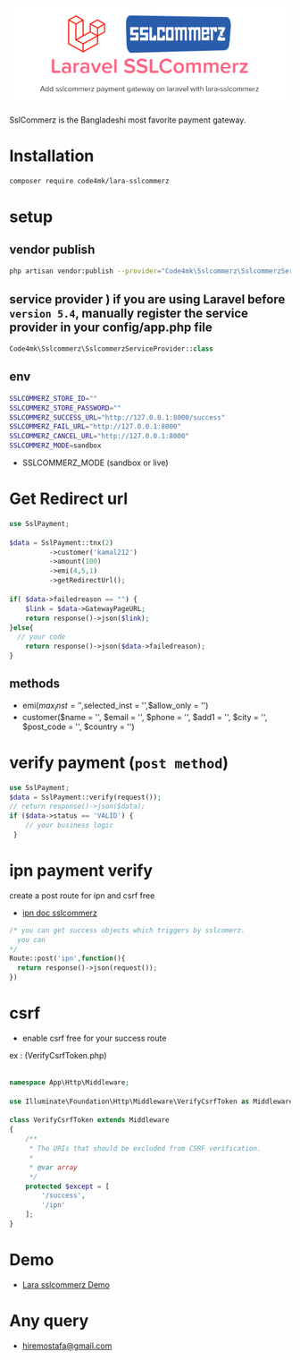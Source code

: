 <p align="center" ><img src="https://raw.githubusercontent.com/code4mk/lara-sslcommerz/master/ssl.PNG"></p


SslCommerz is the Bangladeshi most favorite payment gateway.

# Installation

```bash
composer require code4mk/lara-sslcommerz
```

# setup

## vendor publish

```bash
php artisan vendor:publish --provider="Code4mk\Sslcommerz\SslcommerzServiceProvider" --tag=config
```

## service provider  ) if you are using Laravel before `version 5.4`, manually register the service provider in your config/app.php file

```php
Code4mk\Sslcommerz\SslcommerzServiceProvider::class
```

## env

```bash
SSLCOMMERZ_STORE_ID=""
SSLCOMMERZ_STORE_PASSWORD=""
SSLCOMMERZ_SUCCESS_URL="http://127.0.0.1:8000/success"
SSLCOMMERZ_FAIL_URL="http://127.0.0.1:8000"
SSLCOMMERZ_CANCEL_URL="http://127.0.0.1:8000"
SSLCOMMERZ_MODE=sandbox
```

* SSLCOMMERZ_MODE (sandbox or live)

# Get Redirect url

```php
use SslPayment;

$data = SslPayment::tnx(2)
          ->customer('kamal212')
          ->amount(100)
          ->emi(4,5,1)
          ->getRedirectUrl();

if( $data->failedreason == "") {
    $link = $data->GatewayPageURL;
    return response()->json($link);
}else{
  // your code
    return response()->json($data->failedreason);
}
```

## methods

* emi($max_inst = '',$selected_inst = '',$allow_only = '')
* customer($name = '', $email = '', $phone = '', $add1 = '', $city = '', $post_code = '', $country = '')


# verify payment (`post method`)

```php
use SslPayment;
$data = SslPayment::verify(request());
// return response()->json($data);
if ($data->status == 'VALID') {
    // your business logic
 }
```

# ipn payment verify

create a post route for ipn and csrf free

* [ipn doc sslcommerz](https://developer.sslcommerz.com/doc/v4/#validate-payment-with-ipn)

```php
/* you can get success objects which triggers by sslcomerz.
  you can
*/
Route::post('ipn',function(){
  return response()->json(request());
})
```

# csrf

* enable csrf free for your success route

ex : (VerifyCsrfToken.php)

```php

namespace App\Http\Middleware;

use Illuminate\Foundation\Http\Middleware\VerifyCsrfToken as Middleware;

class VerifyCsrfToken extends Middleware
{
    /**
     * The URIs that should be excluded from CSRF verification.
     *
     * @var array
     */
    protected $except = [
        '/success',
        '/ipn'
    ];
}

```

# Demo

* [Lara sslcommerz Demo](https://github.com/code4mk/lara-sslcommerz-demo)

# Any query

* hiremostafa@gmail.com
